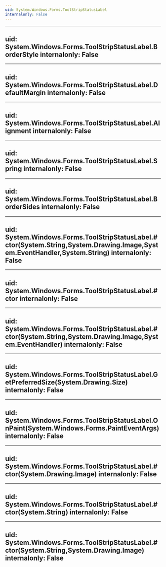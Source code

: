 ```yaml
---
uid: System.Windows.Forms.ToolStripStatusLabel
internalonly: False
---
```


---
uid: System.Windows.Forms.ToolStripStatusLabel.BorderStyle
internalonly: False
---

---
uid: System.Windows.Forms.ToolStripStatusLabel.DefaultMargin
internalonly: False
---

---
uid: System.Windows.Forms.ToolStripStatusLabel.Alignment
internalonly: False
---

---
uid: System.Windows.Forms.ToolStripStatusLabel.Spring
internalonly: False
---

---
uid: System.Windows.Forms.ToolStripStatusLabel.BorderSides
internalonly: False
---

---
uid: System.Windows.Forms.ToolStripStatusLabel.#ctor(System.String,System.Drawing.Image,System.EventHandler,System.String)
internalonly: False
---

---
uid: System.Windows.Forms.ToolStripStatusLabel.#ctor
internalonly: False
---

---
uid: System.Windows.Forms.ToolStripStatusLabel.#ctor(System.String,System.Drawing.Image,System.EventHandler)
internalonly: False
---

---
uid: System.Windows.Forms.ToolStripStatusLabel.GetPreferredSize(System.Drawing.Size)
internalonly: False
---

---
uid: System.Windows.Forms.ToolStripStatusLabel.OnPaint(System.Windows.Forms.PaintEventArgs)
internalonly: False
---

---
uid: System.Windows.Forms.ToolStripStatusLabel.#ctor(System.Drawing.Image)
internalonly: False
---

---
uid: System.Windows.Forms.ToolStripStatusLabel.#ctor(System.String)
internalonly: False
---

---
uid: System.Windows.Forms.ToolStripStatusLabel.#ctor(System.String,System.Drawing.Image)
internalonly: False
---
